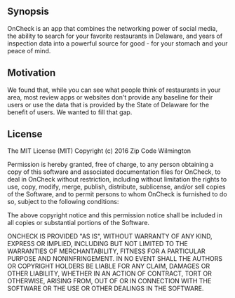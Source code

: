 ## Synopsis

OnCheck is an app that combines the networking power of social media, the ability to search for your favorite restaurants in Delaware, and years of inspection data into a powerful source for good - for your stomach and your peace of mind.

## Motivation

We found that, while you can see what people think of restaurants in your area, most review apps or websites don't provide any baseline for their users or use the data that is provided by the State of Delaware for the benefit of users. We wanted to fill that gap. 

## License

The MIT License (MIT)
Copyright (c) 2016 Zip Code Wilmington

Permission is hereby granted, free of charge, to any person obtaining a copy of this software and associated documentation files for OnCheck, to deal in OnCheck without restriction, including without limitation the rights to use, copy, modify, merge, publish, distribute, sublicense, and/or sell copies of the Software, and to permit persons to whom OnCheck is furnished to do so, subject to the following conditions:

The above copyright notice and this permission notice shall be included in all copies or substantial portions of the Software.

ONCHECK IS PROVIDED "AS IS", WITHOUT WARRANTY OF ANY KIND, EXPRESS OR IMPLIED, INCLUDING BUT NOT LIMITED TO THE WARRANTIES OF MERCHANTABILITY, FITNESS FOR A PARTICULAR PURPOSE AND NONINFRINGEMENT. IN NO EVENT SHALL THE AUTHORS OR COPYRIGHT HOLDERS BE LIABLE FOR ANY CLAIM, DAMAGES OR OTHER LIABILITY, WHETHER IN AN ACTION OF CONTRACT, TORT OR OTHERWISE, ARISING FROM, OUT OF OR IN CONNECTION WITH THE SOFTWARE OR THE USE OR OTHER DEALINGS IN THE SOFTWARE.
